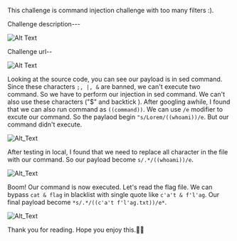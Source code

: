 This challenge is command injection challenge with too many filters :).

Challenge description---

![Alt Text](https://i.imgur.com/uf0JkE4.png)

Challenge url--

![Alt Text](https://i.imgur.com/wQRRDvD.png)

Looking at the source code, you can see our payload is in sed command. Since these characters `;, |, &` are banned, we can't execute two command. So we have to perform our injection in sed command. We can't also use these characters ("$" and backtick ). After googling awhile, I found that we can also run command as `((command))`. We can use `/e` modifier to excute our command. So the paylaod begin `"s/Lorem/((whoami))/e`. But our command didn't execute.

![Alt_Text](https://i.imgur.com/cScOaqu.png)

After testing in local, I found that we need to replace all character in the file with our command. So our payload become `s/.*/((whoami))/e`.

![Alt_Text](https://i.imgur.com/rv8fYr9.png)

Boom! Our command is now executed. Let's read the flag file. We can bypass `cat & flag` in blacklist with single quote  like `c'a't & f'l'ag`. Our final payload become `*s/.*/((c'a't f'l'ag.txt))/e*`.

![Alt_Text](https://i.imgur.com/UGtTuPo.png)


Thank you for reading. Hope you enjoy this.:cowboy_hat_face::cowboy_hat_face:



